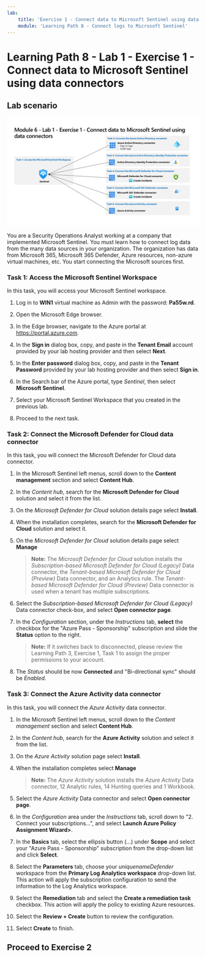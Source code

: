 ```yaml
---
lab:
    title: 'Exercise 1 - Connect data to Microsoft Sentinel using data connectors'
    module: 'Learning Path 8 - Connect logs to Microsoft Sentinel'
---
```


# Learning Path 8 - Lab 1 - Exercise 1 - Connect data to Microsoft Sentinel using data connectors

## Lab scenario

![Lab overview.](../Media/SC-200-Lab_Diagrams_Mod6_L1_Ex1.png)

You are a Security Operations Analyst working at a company that implemented Microsoft Sentinel. You must learn how to connect log data from the many data sources in your organization. The organization has data from Microsoft 365, Microsoft 365 Defender, Azure resources, non-azure virtual machines, etc. You start connecting the Microsoft sources first.

### Task 1: Access the Microsoft Sentinel Workspace

In this task, you will access your Microsoft Sentinel workspace.

1. Log in to **WIN1** virtual machine as Admin with the password: **Pa55w.rd**.  

1. Open the Microsoft Edge browser.

1. In the Edge browser, navigate to the Azure portal at <https://portal.azure.com>.

1. In the **Sign in** dialog box, copy, and paste in the **Tenant Email** account provided by your lab hosting provider and then select **Next**.

1. In the **Enter password** dialog box, copy, and paste in the **Tenant Password** provided by your lab hosting provider and then select **Sign in**.

1. In the Search bar of the Azure portal, type *Sentinel*, then select **Microsoft Sentinel**.

1. Select your Microsoft Sentinel Workspace that you created in the previous lab.

1. Proceed to the next task.

### Task 2: Connect the Microsoft Defender for Cloud data connector

In this task, you will connect the Microsoft Defender for Cloud data connector.

1. In the Microsoft Sentinel left menus, scroll down to the **Content management** section and select **Content Hub**.

1. In the *Content hub*, search for the **Microsoft Defender for Cloud** solution and select it from the list.

1. On the *Microsoft Defender for Cloud* solution details page select **Install**.

1. When the installation completes,  search for the **Microsoft Defender for Cloud** solution and select it.

1. On the *Microsoft Defender for Cloud* solution details page select **Manage**

    >**Note:** The *Microsoft Defender for Cloud* solution installs the *Subscription-based Microsoft Defender for Cloud (Legacy)* Data connector, the *Tenant-based Microsoft Defender for Cloud (Preview)* Data connector, and an Analytics rule. The *Tenant-based Microsoft Defender for Cloud (Preview)* Data connector is used when a tenant has multiple subscriptions.

1. Select the *Subscription-based Microsoft Defender for Cloud (Legacy)* Data connector check-box, and select **Open connector page**.

1. In the *Configuration* section, under the *Instructions* tab, **select** the checkbox for the "Azure Pass - Sponsorship" subscription and slide the **Status** option to the right.

    >**Note:** If it switches back to disconnected, please review the Learning Path 3, Exercise 1, Task 1 to assign the proper permissions to your account.

1. The *Status* should be now **Connected** and "Bi-directional sync" should be *Enabled*.

    <!--- 1. Scroll down and under the *Create incidents - Recommended!* area, verify that *Create incidents automatically from all alerts generated in this connected service* is **Enabled**. --->

### Task 3: Connect the Azure Activity data connector

In this task, you will connect the *Azure Activity* data connector.

1. In the Microsoft Sentinel left menus, scroll down to the *Content management* section and select **Content Hub**.

1. In the *Content hub*, search for the **Azure Activity** solution and select it from the list.

1. On the *Azure Activity* solution page select **Install**.

1. When the installation completes select **Manage**

    >**Note:** The *Azure Activity* solution installs the *Azure Activity* Data connector, 12 Analytic rules, 14 Hunting queries and 1 Workbook.

1. Select the *Azure Activity* Data connector and select **Open connector page**.

1. In the *Configuration* area under the *Instructions* tab, scroll down to "2. Connect your subscriptions...", and select **Launch Azure Policy Assignment Wizard>**.

1. In the **Basics** tab, select the ellipsis button (...) under **Scope** and select your "Azure Pass - Sponsorship" subscription from the drop-down list and click **Select**.

1. Select the **Parameters** tab, choose your *uniquenameDefender* workspace from the **Primary Log Analytics workspace** drop-down list. This action will apply the subscription configuration to send the information to the Log Analytics workspace.

1. Select the **Remediation** tab and select the **Create a remediation task** checkbox. This action will apply the policy to existing Azure resources.

1. Select the **Review + Create** button to review the configuration.

1. Select **Create** to finish.

## Proceed to Exercise 2
